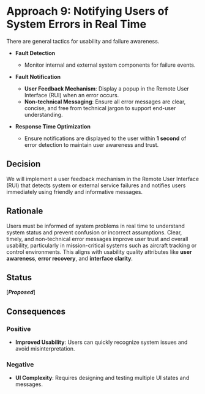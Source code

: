 # **Approach 9: Notifying Users of System Errors in Real Time**

There are general tactics for usability and failure awareness.

* **Fault Detection**

  * Monitor internal and external system components for failure events.

* **Fault Notification**

  * **User Feedback Mechanism**: Display a popup in the Remote User Interface (RUI) when an error occurs.
  * **Non-technical Messaging**: Ensure all error messages are clear, concise, and free from technical jargon to support end-user understanding.

* **Response Time Optimization**

  * Ensure notifications are displayed to the user within **1 second** of error detection to maintain user awareness and trust.

## **Decision**

We will implement a user feedback mechanism in the Remote User Interface (RUI) that detects system or external service failures and notifies users immediately using friendly and informative messages.

## **Rationale**

Users must be informed of system problems in real time to understand system status and prevent confusion or incorrect assumptions. Clear, timely, and non-technical error messages improve user trust and overall usability, particularly in mission-critical systems such as aircraft tracking or control environments. This aligns with usability quality attributes like **user awareness**, **error recovery**, and **interface clarity**.

## **Status**

\[***Proposed***]

## **Consequences**

### **Positive**

* **Improved Usability**: Users can quickly recognize system issues and avoid misinterpretation.


### **Negative**

* **UI Complexity**: Requires designing and testing multiple UI states and messages.

